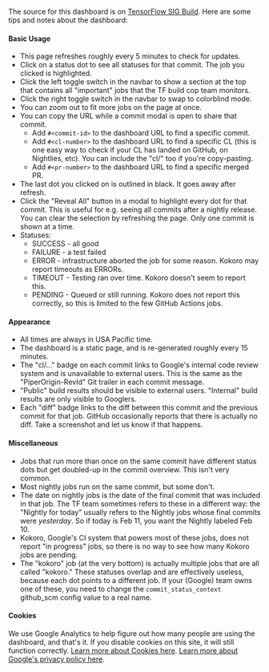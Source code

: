 The source for this dashboard is on [TensorFlow SIG
Build](https://github.com/tensorflow/build/tree/master/tf_oss_dashboard). Here
are some tips and notes about the dashboard:

#### Basic Usage

- This page refreshes roughly every 5 minutes to check for updates.
- Click on a status dot to see all statuses for that commit. The job you
  clicked is highlighted.
- Click the left toggle switch in the navbar to show a section at the top
  that contains all "important" jobs that the TF build cop team monitors.
- Click the right toggle switch in the navbar to swap to colorblind mode.
- You can zoom out to fit more jobs on the page at once.
- You can copy the URL while a commit modal is open to share that commit.
  - Add `#<commit-id>` to the dashboard URL to find a specific commit.
  - Add `#<cl-number>` to the dashboard URL to find a specific CL (this is one
    easy way to check if your CL has landed on GitHub, on Nightlies, etc). You
    can include the "cl/" too if you're copy-pasting.
  - Add `#<pr-number>` to the dashboard URL to find a specific merged PR.
- The last dot you clicked on is outlined in black. It goes away after refresh.
- Click the "Reveal All" button in a modal to highlight every dot for that
  commit. This is useful for e.g. seeing all commits after a nightly release.
  You can clear the selection by refreshing the page. Only one commit is shown
  at a time.
- Statuses:
  - SUCCESS - all good
  - FAILURE - a test failed
  - ERROR - infrastructure aborted the job for some reason. Kokoro may report
    timeouts as ERRORs.
  - TIMEOUT - Testing ran over time. Kokoro doesn't seem to report this.
  - PENDING - Queued or still running. Kokoro does not report this correctly,
    so this is limited to the few GitHub Actions jobs.

#### Appearance

- All times are always in USA Pacific time.
- The dashboard is a static page, and is re-generated roughly every 15 minutes.
- The "cl/..." badge on each commit links to Google's internal code review
  system and is unavailable to external users. This is the same as the
  "PiperOrigin-RevId" Git trailer in each commit message.
- "Public" build results should be visible to external users. "Internal" build
  results are only visible to Googlers.
- Each "diff" badge links to the diff between this commit and the previous
  commit for that job. GitHub occasionally reports that there is actually no
  diff. Take a screenshot and let us know if that happens.
  
#### Miscellaneous
  
- Jobs that run more than once on the same commit have different status
  dots but get doubled-up in the commit overview. This isn't very common.
- Most nightly jobs run on the same commit, but some don't.
- The date on nightly jobs is the date of the final commit that was included in
  that job. The TF team sometimes refers to these in a different way: the
  "Nightly for today" usually refers to the Nightly jobs whose final commits
  were *yesterday*. So if today is Feb 11, you want the Nightly labeled Feb 10.
- Kokoro, Google's CI system that powers most of these jobs, does not report
  "in progress" jobs, so there is no way to see how many Kokoro jobs are
  pending.
- The "kokoro" job (at the very bottom) is actually multiple jobs that are all
  called "kokoro." These statuses overlap and are effectively useless, because
  each dot points to a different job. If your (Google) team owns one of these,
  you need to change the `commit_status_context` github_scm config value to a
  real name.

#### Cookies

We use Google Analytics to help figure out how many people are using the
dashboard, and that's it. If you disable cookies on this site, it will still
function correctly. [Learn more about Cookies
here](https://policies.google.com/technologies/cookies). [Learn more about
Google's privacy policy here](https://policies.google.com/privacy?hl=en-US).
